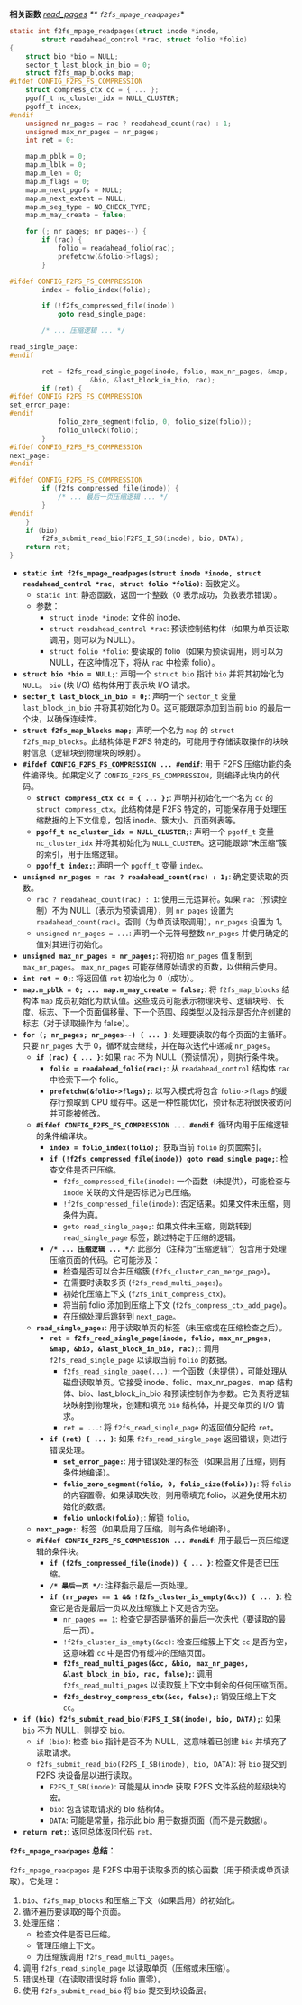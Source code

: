 **相关函数**
*[read_pages]()
** `f2fs_mpage_readpages`**

```c
static int f2fs_mpage_readpages(struct inode *inode,
		struct readahead_control *rac, struct folio *folio)
{
	struct bio *bio = NULL;
	sector_t last_block_in_bio = 0;
	struct f2fs_map_blocks map;
#ifdef CONFIG_F2FS_FS_COMPRESSION
	struct compress_ctx cc = { ... };
	pgoff_t nc_cluster_idx = NULL_CLUSTER;
	pgoff_t index;
#endif
	unsigned nr_pages = rac ? readahead_count(rac) : 1;
	unsigned max_nr_pages = nr_pages;
	int ret = 0;

	map.m_pblk = 0;
	map.m_lblk = 0;
	map.m_len = 0;
	map.m_flags = 0;
	map.m_next_pgofs = NULL;
	map.m_next_extent = NULL;
	map.m_seg_type = NO_CHECK_TYPE;
	map.m_may_create = false;

	for (; nr_pages; nr_pages--) {
		if (rac) {
			folio = readahead_folio(rac);
			prefetchw(&folio->flags);
		}

#ifdef CONFIG_F2FS_FS_COMPRESSION
		index = folio_index(folio);

		if (!f2fs_compressed_file(inode))
			goto read_single_page;

		/* ... 压缩逻辑 ... */

read_single_page:
#endif

		ret = f2fs_read_single_page(inode, folio, max_nr_pages, &map,
					&bio, &last_block_in_bio, rac);
		if (ret) {
#ifdef CONFIG_F2FS_FS_COMPRESSION
set_error_page:
#endif
			folio_zero_segment(folio, 0, folio_size(folio));
			folio_unlock(folio);
		}
#ifdef CONFIG_F2FS_FS_COMPRESSION
next_page:
#endif

#ifdef CONFIG_F2FS_FS_COMPRESSION
		if (f2fs_compressed_file(inode)) {
			/* ... 最后一页压缩逻辑 ... */
		}
#endif
	}
	if (bio)
		f2fs_submit_read_bio(F2FS_I_SB(inode), bio, DATA);
	return ret;
}
```

*   **`static int f2fs_mpage_readpages(struct inode *inode, struct readahead_control *rac, struct folio *folio)`**: 函数定义。
    *   `static int`: 静态函数，返回一个整数（0 表示成功，负数表示错误）。
    *   参数：
        *   `struct inode *inode`: 文件的 inode。
        *   `struct readahead_control *rac`: 预读控制结构体（如果为单页读取调用，则可以为 NULL）。
        *   `struct folio *folio`: 要读取的 folio（如果为预读调用，则可以为 NULL，在这种情况下，将从 `rac` 中检索 folio）。
*   **`struct bio *bio = NULL;`**: 声明一个 `struct bio` 指针 `bio` 并将其初始化为 `NULL`。 `bio` (块 I/O) 结构体用于表示块 I/O 请求。
*   **`sector_t last_block_in_bio = 0;`**: 声明一个 `sector_t` 变量 `last_block_in_bio` 并将其初始化为 0。这可能跟踪添加到当前 `bio` 的最后一个块，以确保连续性。
*   **`struct f2fs_map_blocks map;`**: 声明一个名为 `map` 的 `struct f2fs_map_blocks`。此结构体是 F2FS 特定的，可能用于存储读取操作的块映射信息（逻辑块到物理块的映射）。
*   **`#ifdef CONFIG_F2FS_FS_COMPRESSION ... #endif`**: 用于 F2FS 压缩功能的条件编译块。如果定义了 `CONFIG_F2FS_FS_COMPRESSION`，则编译此块内的代码。
    *   **`struct compress_ctx cc = { ... };`**: 声明并初始化一个名为 `cc` 的 `struct compress_ctx`。此结构体是 F2FS 特定的，可能保存用于处理压缩数据的上下文信息，包括 inode、簇大小、页面列表等。
    *   **`pgoff_t nc_cluster_idx = NULL_CLUSTER;`**: 声明一个 `pgoff_t` 变量 `nc_cluster_idx` 并将其初始化为 `NULL_CLUSTER`。这可能跟踪“未压缩”簇的索引，用于压缩逻辑。
    *   **`pgoff_t index;`**: 声明一个 `pgoff_t` 变量 `index`。
*   **`unsigned nr_pages = rac ? readahead_count(rac) : 1;`**: 确定要读取的页数。
    *   `rac ? readahead_count(rac) : 1`:  使用三元运算符。如果 `rac`（预读控制）不为 NULL（表示为预读调用），则 `nr_pages` 设置为 `readahead_count(rac)`。否则（为单页读取调用），`nr_pages` 设置为 1。
    *   `unsigned nr_pages = ...`: 声明一个无符号整数 `nr_pages` 并使用确定的值对其进行初始化。
*   **`unsigned max_nr_pages = nr_pages;`**: 将初始 `nr_pages` 值复制到 `max_nr_pages`。 `max_nr_pages` 可能存储原始请求的页数，以供稍后使用。
*   **`int ret = 0;`**: 将返回值 `ret` 初始化为 0（成功）。
*   **`map.m_pblk = 0; ... map.m_may_create = false;`**: 将 `f2fs_map_blocks` 结构体 `map` 成员初始化为默认值。这些成员可能表示物理块号、逻辑块号、长度、标志、下一个页面偏移量、下一个范围、段类型以及指示是否允许创建的标志（对于读取操作为 false）。
*   **`for (; nr_pages; nr_pages--) { ... }`**: 处理要读取的每个页面的主循环。只要 `nr_pages` 大于 0，循环就会继续，并在每次迭代中递减 `nr_pages`。
    *   **`if (rac) { ... }`**: 如果 `rac` 不为 NULL（预读情况），则执行条件块。
        *   **`folio = readahead_folio(rac);`**: 从 `readahead_control` 结构体 `rac` 中检索下一个 folio。
        *   **`prefetchw(&folio->flags);`**:  以写入模式将包含 `folio->flags` 的缓存行预取到 CPU 缓存中。这是一种性能优化，预计标志将很快被访问并可能被修改。
    *   **`#ifdef CONFIG_F2FS_FS_COMPRESSION ... #endif`**: 循环内用于压缩逻辑的条件编译块。
        *   **`index = folio_index(folio);`**: 获取当前 `folio` 的页面索引。
        *   **`if (!f2fs_compressed_file(inode)) goto read_single_page;`**: 检查文件是否已压缩。
            *   `f2fs_compressed_file(inode)`: 一个函数（未提供），可能检查与 `inode` 关联的文件是否标记为已压缩。
            *   `!f2fs_compressed_file(inode)`: 否定结果。如果文件未压缩，则条件为真。
            *   `goto read_single_page;`: 如果文件未压缩，则跳转到 `read_single_page` 标签，跳过特定于压缩的逻辑。
        *   **`/* ... 压缩逻辑 ... */`**:  此部分（注释为“压缩逻辑”）包含用于处理压缩页面的代码。它可能涉及：
            *   检查是否可以合并压缩簇 (`f2fs_cluster_can_merge_page`)。
            *   在需要时读取多页 (`f2fs_read_multi_pages`)。
            *   初始化压缩上下文 (`f2fs_init_compress_ctx`)。
            *   将当前 folio 添加到压缩上下文 (`f2fs_compress_ctx_add_page`)。
            *   在压缩处理后跳转到 `next_page`。
    *   **`read_single_page:`**: 用于读取单页的标签（未压缩或在压缩检查之后）。
        *   **`ret = f2fs_read_single_page(inode, folio, max_nr_pages, &map, &bio, &last_block_in_bio, rac);`**: 调用 `f2fs_read_single_page` 以读取当前 `folio` 的数据。
            *   `f2fs_read_single_page(...)`: 一个函数（未提供），可能处理从磁盘读取单页。它接受 inode、folio、max_nr_pages、map 结构体、bio、last_block_in_bio 和预读控制作为参数。它负责将逻辑块映射到物理块，创建和填充 `bio` 结构体，并提交单页的 I/O 请求。
            *   `ret = ...`: 将 `f2fs_read_single_page` 的返回值分配给 `ret`。
        *   **`if (ret) { ... }`**: 如果 `f2fs_read_single_page` 返回错误，则进行错误处理。
            *   **`set_error_page:`**: 用于错误处理的标签（如果启用了压缩，则有条件地编译）。
            *   **`folio_zero_segment(folio, 0, folio_size(folio));`**: 将 `folio` 的内容置零。如果读取失败，则用零填充 folio，以避免使用未初始化的数据。
            *   **`folio_unlock(folio);`**: 解锁 `folio`。
    *   **`next_page:`**: 标签（如果启用了压缩，则有条件地编译）。
    *   **`#ifdef CONFIG_F2FS_FS_COMPRESSION ... #endif`**: 用于最后一页压缩逻辑的条件块。
        *   **`if (f2fs_compressed_file(inode)) { ... }`**: 检查文件是否已压缩。
        *   **`/* 最后一页 */`**: 注释指示最后一页处理。
        *   **`if (nr_pages == 1 && !f2fs_cluster_is_empty(&cc)) { ... }`**: 检查它是否是最后一页以及压缩簇上下文是否为空。
            *   `nr_pages == 1`: 检查它是否是循环的最后一次迭代（要读取的最后一页）。
            *   `!f2fs_cluster_is_empty(&cc)`: 检查压缩簇上下文 `cc` 是否为空，这意味着 `cc` 中是否仍有缓冲的压缩页面。
            *   **`f2fs_read_multi_pages(&cc, &bio, max_nr_pages, &last_block_in_bio, rac, false);`**: 调用 `f2fs_read_multi_pages` 以读取簇上下文中剩余的任何压缩页面。
            *   **`f2fs_destroy_compress_ctx(&cc, false);`**: 销毁压缩上下文 `cc`。
*   **`if (bio) f2fs_submit_read_bio(F2FS_I_SB(inode), bio, DATA);`**: 如果 `bio` 不为 NULL，则提交 `bio`。
    *   `if (bio)`: 检查 `bio` 指针是否不为 NULL，这意味着已创建 `bio` 并填充了读取请求。
    *   `f2fs_submit_read_bio(F2FS_I_SB(inode), bio, DATA)`: 将 `bio` 提交到 F2FS 块设备层以进行读取。
        *   `F2FS_I_SB(inode)`: 可能是从 inode 获取 F2FS 文件系统的超级块的宏。
        *   `bio`: 包含读取请求的 bio 结构体。
        *   `DATA`: 可能是常量，指示此 bio 用于数据页面（而不是元数据）。
*   **`return ret;`**: 返回总体返回代码 `ret`。

**`f2fs_mpage_readpages` 总结：**

`f2fs_mpage_readpages` 是 F2FS 中用于读取多页的核心函数（用于预读或单页读取）。它处理：

1.  `bio`、`f2fs_map_blocks` 和压缩上下文（如果启用）的初始化。
2.  循环遍历要读取的每个页面。
3.  处理压缩：
    *   检查文件是否已压缩。
    *   管理压缩上下文。
    *   为压缩簇调用 `f2fs_read_multi_pages`。
4.  调用 `f2fs_read_single_page` 以读取单页（压缩或未压缩）。
5.  错误处理（在读取错误时将 folio 置零）。
6.  使用 `f2fs_submit_read_bio` 将 `bio` 提交到块设备层。